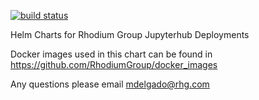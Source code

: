 [![build status](https://travis-ci.org/RhodiumGroup/helm-chart.svg?branch=master)](https://travis-ci.org/RhodiumGroup/helm-chart)

Helm Charts for Rhodium Group Jupyterhub Deployments

Docker images used in this chart can be found in https://github.com/RhodiumGroup/docker_images

Any questions please email mdelgado@rhg.com
